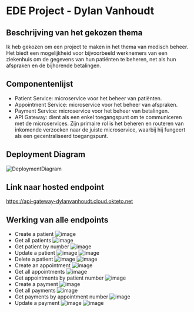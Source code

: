 # EDE Project - Dylan Vanhoudt
## Beschrijving van het gekozen thema
Ik heb gekozen om een project te maken in het thema van medisch beheer. Het biedt een mogelijkheid voor bijvoorbeeld werknemers van een ziekenhuis om de gegevens van hun patiënten te beheren, net als hun afspraken en de bijhorende betalingen.
## Componentenlijst
- Patient Service: microservice voor het beheer van patiënten.
- Appointment Service: microservice voor het beheer van afspraken.
- Payment Service: microservice voor het beheer van betalingen.
- API Gateway: dient als een enkel toegangspunt om te communiceren met de microservices. Zijn primaire rol is het beheren en routeren van inkomende verzoeken naar de juiste microservice, waarbij hij fungeert als een gecentraliseerd toegangspunt.
## Deployment Diagram
![DeploymentDiagram](https://github.com/DylanVanhoudt/ProjectMicroservices/assets/91118385/42ebe2ee-899f-4c79-88d6-6a4a14e9bd91)
## Link naar hosted endpoint
https://api-gateway-dylanvanhoudt.cloud.okteto.net
## Werking van alle endpoints
- Create a patient
![image](https://github.com/DylanVanhoudt/ProjectMicroservices/assets/91118385/d2ed8422-86b9-494b-a6af-8688b94d8674)
- Get all patients
![image](https://github.com/DylanVanhoudt/ProjectMicroservices/assets/91118385/09921109-6898-4630-b9b8-55a3e1e2420b)
- Get patient by number
![image](https://github.com/DylanVanhoudt/ProjectMicroservices/assets/91118385/f1598041-c099-4daa-a488-72545d944581)
- Update a patient
![image](https://github.com/DylanVanhoudt/ProjectMicroservices/assets/91118385/79349ab6-f794-4774-99f5-70dcb0218226)
![image](https://github.com/DylanVanhoudt/ProjectMicroservices/assets/91118385/2267cac0-dfbe-428e-a4af-175affc06f6c)
- Delete a patient
![image](https://github.com/DylanVanhoudt/ProjectMicroservices/assets/91118385/6b5c12f3-778e-4fe2-8d20-09ab585f1e95)
![image](https://github.com/DylanVanhoudt/ProjectMicroservices/assets/91118385/55b80eb3-32f9-42f9-a6c9-9566f75dbf1f)
- Create an appointment
![image](https://github.com/DylanVanhoudt/ProjectMicroservices/assets/91118385/2e47352d-4b2c-42d0-aefe-a4747ec95c85)
- Get all appointments
![image](https://github.com/DylanVanhoudt/ProjectMicroservices/assets/91118385/d8d2ea30-3036-4a4d-81e6-d062c6eaaea2)
- Get appointments by patient number
![image](https://github.com/DylanVanhoudt/ProjectMicroservices/assets/91118385/e6c0d3b6-a1c3-4807-9f3b-5e3107afeade)
- Create a payment
![image](https://github.com/DylanVanhoudt/ProjectMicroservices/assets/91118385/d4beecb1-b126-484d-bfc1-9956b8b35219)
- Get all payments
![image](https://github.com/DylanVanhoudt/ProjectMicroservices/assets/91118385/d2e4c8f3-7bbc-4016-a385-19ddefd2189e)
- Get payments by appointment number
![image](https://github.com/DylanVanhoudt/ProjectMicroservices/assets/91118385/3ce4aa8b-f651-45d9-871c-72efb7a2d8f2)
- Update a payment
![image](https://github.com/DylanVanhoudt/ProjectMicroservices/assets/91118385/a68b53fd-b065-4ea6-b224-8951e010c069)
![image](https://github.com/DylanVanhoudt/ProjectMicroservices/assets/91118385/8f2af60b-06e5-42e0-9995-e0f1c02be3cd)
